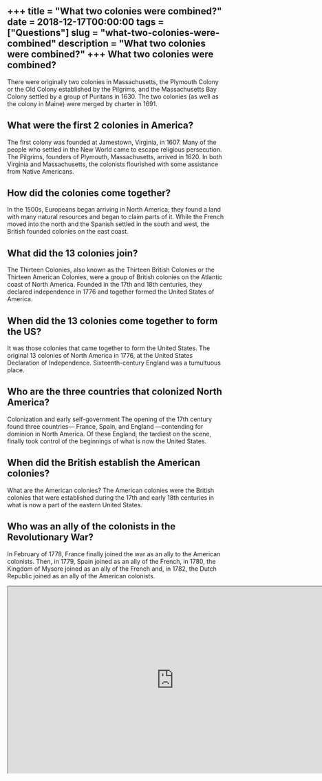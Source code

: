 +++
title = "What two colonies were combined?"
date = 2018-12-17T00:00:00
tags = ["Questions"]
slug = "what-two-colonies-were-combined"
description = "What two colonies were combined?"
+++
What two colonies were combined?
--------------------------------

There were originally two colonies in Massachusetts, the Plymouth Colony or the Old Colony established by the Pilgrims, and the Massachusetts Bay Colony settled by a group of Puritans in 1630. The two colonies (as well as the colony in Maine) were merged by charter in 1691.

What were the first 2 colonies in America?
------------------------------------------

The first colony was founded at Jamestown, Virginia, in 1607. Many of the people who settled in the New World came to escape religious persecution. The Pilgrims, founders of Plymouth, Massachusetts, arrived in 1620. In both Virginia and Massachusetts, the colonists flourished with some assistance from Native Americans.

How did the colonies come together?
-----------------------------------

In the 1500s, Europeans began arriving in North America; they found a land with many natural resources and began to claim parts of it. While the French moved into the north and the Spanish settled in the south and west, the British founded colonies on the east coast.

What did the 13 colonies join?
------------------------------

The Thirteen Colonies, also known as the Thirteen British Colonies or the Thirteen American Colonies, were a group of British colonies on the Atlantic coast of North America. Founded in the 17th and 18th centuries, they declared independence in 1776 and together formed the United States of America.

When did the 13 colonies come together to form the US?
------------------------------------------------------

It was those colonies that came together to form the United States. The original 13 colonies of North America in 1776, at the United States Declaration of Independence. Sixteenth-century England was a tumultuous place.

Who are the three countries that colonized North America?
---------------------------------------------------------

Colonization and early self-government The opening of the 17th century found three countries— France, Spain, and England —contending for dominion in North America. Of these England, the tardiest on the scene, finally took control of the beginnings of what is now the United States.

When did the British establish the American colonies?
-----------------------------------------------------

What are the American colonies? The American colonies were the British colonies that were established during the 17th and early 18th centuries in what is now a part of the eastern United States.

Who was an ally of the colonists in the Revolutionary War?
----------------------------------------------------------

In February of 1778, France finally joined the war as an ally to the American colonists. Then, in 1779, Spain joined as an ally of the French, in 1780, the Kingdom of Mysore joined as an ally of the French and, in 1782, the Dutch Republic joined as an ally of the American colonists.

<iframe allow="accelerometer; autoplay; clipboard-write; encrypted-media; gyroscope; picture-in-picture" allowfullscreen="" class="__youtube_prefs__  epyt-is-override  no-lazyload" data-no-lazy="1" data-origheight="433" data-origwidth="770" data-skipgform_ajax_framebjll="" height="433" id="_ytid_11469" loading="lazy" src="https://www.youtube.com/embed/vd0fMpAIs1s?enablejsapi=1&autoplay=0&cc_load_policy=0&cc_lang_pref=&iv_load_policy=1&loop=0&modestbranding=0&rel=1&fs=1&playsinline=0&autohide=2&theme=dark&color=red&controls=1&" title="YouTube player" width="770"></iframe>